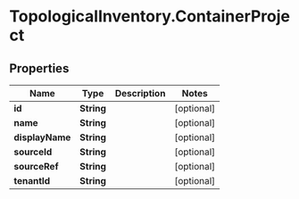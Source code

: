 # TopologicalInventory.ContainerProject

## Properties
Name | Type | Description | Notes
------------ | ------------- | ------------- | -------------
**id** | **String** |  | [optional] 
**name** | **String** |  | [optional] 
**displayName** | **String** |  | [optional] 
**sourceId** | **String** |  | [optional] 
**sourceRef** | **String** |  | [optional] 
**tenantId** | **String** |  | [optional] 


